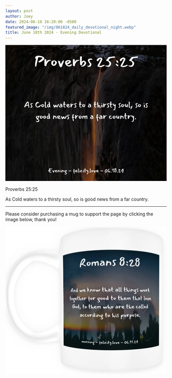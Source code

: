 ```yaml
---
layout: post
author: Joey
date: 2024-06-18 16:20:00 -0500
featured_image: "/img/061824_daily_devotional_night.webp"
title: June 18th 2024 - Evening Devotional
---
```


[![June 17th 2024 - Evening Devotional](/img/061824_daily_devotional_night.webp)](/img/061824_daily_devotional_night.webp)

Proverbs 25:25

As Cold waters to a thirsty soul, so is good news from a far country.

<hr>

Please consider purchasing a mug to support the page by clicking the image below, thank you!

[![June 18th 2024 - Evening Devotional - Mug](/img/mugs/061124_morning_mug.webp)](https://www.joeybrinkman.com/shop)